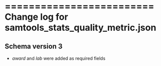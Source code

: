 =========================
Change log for samtools_stats_quality_metric.json
=========================

Schema version 3
----------------

* *award* and *lab* were added as required fields
